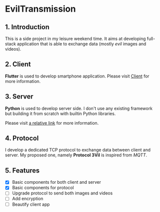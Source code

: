 # EvilTransmission

## 1. Introduction

This is a side project in my leisure weekend time. It aims at developing full-stack application that is able to exchange data (mostly _evil_ images and videos).

## 2. Client

**Flutter** is used to develop smartphone application.
Please visit [Client](Client/README.md) for more information.

## 3. Server

**Python** is used to develop server side. I don't use any existing framework but building it from scratch with builtin Python libraries.

Please visit [a relative link](Server/README.md) for more information.

## 4. Protocol

I develop a dedicated TCP protocol to exchange data between client and server. My proposed one, namely **Protocol 3Vil** is inspired from _MQTT_.

## 5. Features

- [x] Basic components for both client and server
- [x] Basic components for protocol
- [ ] Upgrade protocol to send both images and videos
- [ ] Add encryption
- [ ] Beautify client app
